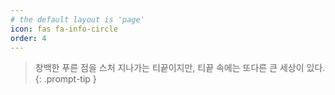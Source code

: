 ```yaml
---
# the default layout is 'page'
icon: fas fa-info-circle
order: 4
---
```


> 창백한 푸른 점을 스처 지나가는 티끝이지만, 티끝 속에는 또다른 큰 세상이 있다.  
{: .prompt-tip }
